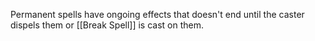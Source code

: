 Permanent spells have ongoing effects that doesn't end until the caster dispels them or [[Break Spell]] is cast on them.